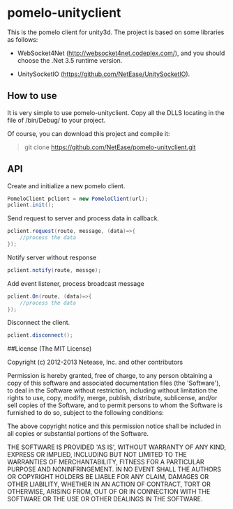 pomelo-unityclient
=============================
This is the pomelo client for unity3d. The project is based on some libraries as follows:

* WebSocket4Net  (http://websocket4net.codeplex.com/), and you should choose the .Net 3.5 runtime version.

* UnitySocketIO (https://github.com/NetEase/UnitySocketIO).

## How to use
It is very simple to use pomelo-unityclient. Copy all the DLLS locating in the file of /bin/Debug/ 
to your project.

Of course, you can download this project and compile it:

>git clone  https://github.com/NetEase/pomelo-unityclient.git

## API

Create and initialize a new pomelo client.

```c#
PomeloClient pclient = new PomeloClient(url);
pclient.init();

```

Send request to server and process data in callback.

```c#
pclient.request(route, message, (data)=>{
    //process the data
});
```
Notify server without response

```c#
pclient.notify(route, messge);
```
Add event listener, process broadcast message
```c#
pclient.On(route, (data)=>{
    //process the data
});
```
Disconnect the client.
```c#
pclient.disconnect();
```
##License
(The MIT License)

Copyright (c) 2012-2013 Netease, Inc. and other contributors

Permission is hereby granted, free of charge, to any person obtaining a 
copy of this software and associated documentation files (the 'Software'), 
to deal in the Software without restriction, including without limitation
the rights to use, copy, modify, merge, publish, distribute, sublicense, 
and/or sell copies of the Software, and to permit persons to whom the 
Software is furnished to do so, subject to the following conditions:

The above copyright notice and this permission notice shall be included in 
all copies or substantial portions of the Software.

THE SOFTWARE IS PROVIDED 'AS IS', WITHOUT WARRANTY OF ANY KIND, EXPRESS OR IMPLIED, INCLUDING BUT NOT LIMITED TO THE WARRANTIES OF MERCHANTABILITY, FITNESS FOR A PARTICULAR PURPOSE AND NONINFRINGEMENT. IN NO EVENT SHALL THE AUTHORS OR COPYRIGHT HOLDERS BE LIABLE FOR ANY CLAIM, DAMAGES OR OTHER LIABILITY, WHETHER IN AN ACTION OF CONTRACT, TORT OR OTHERWISE, ARISING FROM, OUT OF OR IN CONNECTION WITH THE SOFTWARE OR THE USE OR OTHER DEALINGS IN THE SOFTWARE.
